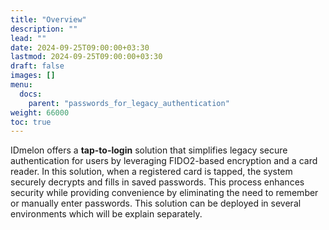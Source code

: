 ```yaml
---
title: "Overview"
description: ""
lead: ""
date: 2024-09-25T09:00:00+03:30
lastmod: 2024-09-25T09:00:00+03:30
draft: false
images: []
menu:
  docs:
    parent: "passwords_for_legacy_authentication"
weight: 66000
toc: true
---
```


IDmelon offers a **tap-to-login** solution that simplifies legacy secure authentication for users by leveraging FIDO2-based encryption and a card reader. In this solution, when a registered card is tapped, the system securely decrypts and fills in saved passwords. This process enhances security while providing convenience by eliminating the need to remember or manually enter passwords.
This solution can be deployed in several environments which will be explain separately.
